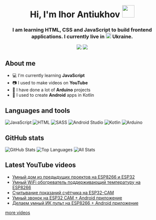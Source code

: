 <div align="center">
<h1>Hi, I'm Ihor Antiukhov <img src="https://user-images.githubusercontent.com/33700292/101157406-eec79080-35de-11eb-9543-5c57727a309b.gif" width="40"></h1>
<h3>I am learning <strong>HTML</strong>, <strong>CSS</strong> and <strong>JavaScript</strong> to build frontend applications. I currently live in <img src="https://upload.wikimedia.org/wikipedia/commons/thumb/4/49/Flag_of_Ukraine.svg/255px-Flag_of_Ukraine.svg.png" width="18"> Ukraine.</h3>

<a href="https://www.youtube.com/channel/UCCCJ-h7zSm2gPA1MIZSeYPQ" target="_blank"><img src="https://img.shields.io/badge/YouTube-FF0000?style=for-the-badge&logo=youtube&logoColor=white"></a>
<a href="https://t.me/ihorantiukhov" target="_blank"><img src="https://img.shields.io/badge/Telegram-2CA5E0?style=for-the-badge&logo=telegram&logoColor=white"></a>
</div>

## About me

+ :computer: I'm currently learning **JavaScript**
+ :camera: I used to make videos on **YouTube**
+ :robot: I have done a lot of **Arduino** projects
+ :iphone: I used to create **Android** apps in Kotlin

## Languages and tools

![JavaScript](https://img.shields.io/badge/JavaScript-F7DF1E?style=for-the-badge&logo=javascript&logoColor=black)
![HTML](https://img.shields.io/badge/HTML5-E34F26?style=for-the-badge&logo=html5&logoColor=white)
![SASS](https://img.shields.io/badge/Sass-CC6699?style=for-the-badge&logo=sass&logoColor=white)
![Android Studio](https://img.shields.io/badge/Android_Studio-3DDC84?style=for-the-badge&logo=android-studio&logoColor=white)
![Kotlin](https://img.shields.io/badge/Kotlin-0095D5?&style=for-the-badge&logo=kotlin&logoColor=white)
![Arduino](https://img.shields.io/badge/Arduino-00979D?style=for-the-badge&logo=Arduino&logoColor=white)

## GitHub stats

![GitHub Stats](https://github-profile-summary-cards.vercel.app/api/cards/profile-details?username=IhorAntiukhov&theme=react)
![Top Languages](https://github-profile-summary-cards.vercel.app/api/cards/repos-per-language?username=IhorAntiukhov&theme=react)
![All Stats](https://github-profile-summary-cards.vercel.app/api/cards/stats?username=IhorAntiukhov&theme=react)

## Latest YouTube videos

<!-- YOUTUBE:START -->
- [Умный дом из предыдущих проектов на ESP8266 и ESP32](https://www.youtube.com/watch?v=ObBi3VIdf44)
- [Умный WiFi обогреватель поддерживающий температуру на ESP8266](https://www.youtube.com/watch?v=4tR2fXaSKr4)
- [Считывание показаний счётчика на ESP32-CAM](https://www.youtube.com/watch?v=txgsXdb_OfQ)
- [Умный звонок на ESP32 CAM + Android приложение](https://www.youtube.com/watch?v=1FJSTyXEtSo)
- [Делаем умный ИК пульт на ESP8266 + Android приложение](https://www.youtube.com/watch?v=lcF6zeZ8F9g)
<!-- YOUTUBE:END -->

[more videos](https://www.youtube.com/channel/UCCCJ-h7zSm2gPA1MIZSeYPQ)
